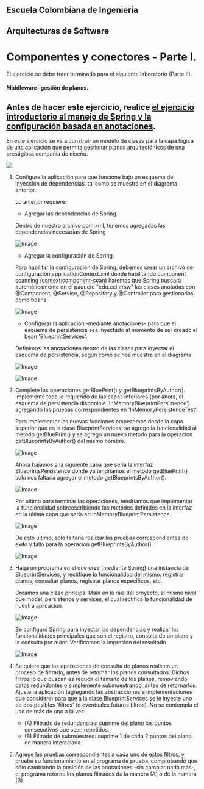 ## Escuela Colombiana de Ingeniería

## Arquitecturas de Software

# Componentes y conectores - Parte I.

El ejercicio se debe traer terminado para el siguiente laboratorio (Parte II).

#### Middleware- gestión de planos.


## Antes de hacer este ejercicio, realice [el ejercicio introductorio al manejo de Spring y la configuración basada en anotaciones](https://github.com/ARSW-ECI/Spring_LightweightCont_Annotation-DI_Example).

En este ejercicio se va a construír un modelo de clases para la capa lógica de una aplicación que permita gestionar planos arquitectónicos de una prestigiosa compañia de diseño. 

![](img/ClassDiagram1.png)

1. Configure la aplicación para que funcione bajo un esquema de inyección de dependencias, tal como se muestra en el diagrama anterior.


	Lo anterior requiere:

	* Agregar las dependencias de Spring.

	Dentro de nuestro archivo pom.xml, tenemos agregadas las dependencias necesarias de Spring

	![Image](https://github.com/user-attachments/assets/471676a7-d27d-4654-81f7-26bbca1f345d)

	* Agregar la configuración de Spring.

	Para habilitar la configuración de Spring, debemos crear un archivo de configuración applicationContext.xml donde habilitando component scanning (<context:component-scan>) haremos que Spring buscará automáticamente en el paquete "edu.eci.arsw" las clases anotadas con @Component, @Service, @Repository y @Controller para gestionarlas como beans.

	![Image](https://github.com/user-attachments/assets/5e0f1076-6ac3-4085-97e6-4cea64157ac8)
	
	* Configurar la aplicación -mediante anotaciones- para que el esquema de persistencia sea inyectado al momento de ser creado el bean 'BlueprintServices'.

	Definimos las anotaciones dentro de las clases para inyectar el esquema de persistencia, segun como se nos muestra en el diagrama

	![Image](https://github.com/user-attachments/assets/38531cb6-6e13-4db3-a2a2-d73eb1cdf61a)

	![Image](https://github.com/user-attachments/assets/037c110e-5dde-4673-81ea-e93542bd9ed1)


2. Complete los operaciones getBluePrint() y getBlueprintsByAuthor(). Implemente todo lo requerido de las capas inferiores (por ahora, el esquema de persistencia disponible 'InMemoryBlueprintPersistence') agregando las pruebas correspondientes en 'InMemoryPersistenceTest'.

	Para implementar las nuevas funciones empezamos desde la capa superior que es la clase BlueprintServices, se agrego la funcionalidad al metodo getBluePrint() y se agrego un nuevo metodo para la operacion getBlueprintsByAuthor() del mismo nombre.

	![Image](https://github.com/user-attachments/assets/fd035e5a-2a4f-46d7-8819-2474fc6182f3)

   Ahora bajamos a la siguiente capa que seria la interfaz BlueprintsPersistence donde ya tendriamos el metodo getBluePrint() solo nos faltaria agregar el metodo getBlueprintsByAuthor().

	![Image](https://github.com/user-attachments/assets/0393c00d-2f11-4882-8fbb-bbfb9993181e)
	
	Por ultimo para terminar las operaciones, tendriamos que implementar la funcionalidad sobreescribiendo los metodos definidos en la interfaz en la ultima capa que seria en InMemoryBlueprintPersistence.

	![Image](https://github.com/user-attachments/assets/e5492dc0-6aea-4dde-a57e-245b6b53f3a1)

	De esto ultimo, solo faltaria realizar las pruebas correspondientes de exito y fallo para la operacion getBlueprintsByAuthor().
	
	![Image](https://github.com/user-attachments/assets/fbb29d7e-56d1-4b42-8b32-2c5338225c89)

4. Haga un programa en el que cree (mediante Spring) una instancia de BlueprintServices, y rectifique la funcionalidad del mismo: registrar planos, consultar planos, registrar planos específicos, etc.
	
	Creamos una clase principal Main en la raiz del proyecto, al mismo nivel que model, persistence y services, el cual rectifica la funcionalidad de nuestra aplicacion.
	
	![Image](https://github.com/user-attachments/assets/7c9c856f-0c41-4a91-9e78-cb818cc7c3a6)

	Se configuró Spring para inyectar las dependencias y realizar las funcionalidades principales que son el registro, consulta de un plano y la consulta por autor.
	Verificamos la impresion del resultado

   	![Image](https://github.com/user-attachments/assets/611452a0-7127-45cf-a290-b1e4f1d84b45)

4. Se quiere que las operaciones de consulta de planos realicen un proceso de filtrado, antes de retornar los planos consultados. Dichos filtros lo que buscan es reducir el tamaño de los planos, removiendo datos redundantes o simplemente submuestrando, antes de retornarlos. Ajuste la aplicación (agregando las abstracciones e implementaciones que considere) para que a la clase BlueprintServices se le inyecte uno de dos posibles 'filtros' (o eventuales futuros filtros). No se contempla el uso de más de uno a la vez:
	* (A) Filtrado de redundancias: suprime del plano los puntos consecutivos que sean repetidos.
	* (B) Filtrado de submuestreo: suprime 1 de cada 2 puntos del plano, de manera intercalada.

5. Agrege las pruebas correspondientes a cada uno de estos filtros, y pruebe su funcionamiento en el programa de prueba, comprobando que sólo cambiando la posición de las anotaciones -sin cambiar nada más-, el programa retorne los planos filtrados de la manera (A) o de la manera (B). 
